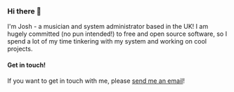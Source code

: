 ### Hi there 👋
I'm Josh - a musician and system administrator based in the UK! I am hugely committed (no pun intended!) to free and open source software, so I spend a lot of my time tinkering with my system and working on cool projects.

#### Get in touch!
If you want to get in touch with me, please [send me an email](mailto:josh@quinlan.cloud)!
